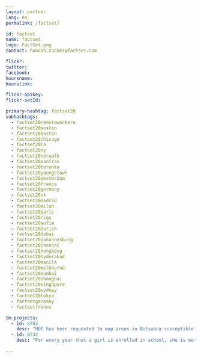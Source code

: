 ```yaml
---
layout: partner
lang: en
permalink: /factset/

id: factset
name: factset
logo: FactSet.png
contact: hannah.zucker@factset.com

flickr: 
twitter: 
facebook: 
hoursname:
hourslink:

flickr-apikey: 
flickr-setId: 

primary-hashtag: factset20
subhashtags:
  - factset20remoteworkers
  - factset20austin
  - factset20boston
  - factset20chicago
  - factset20la
  - factset20ny
  - factset20norwalk
  - factset20sanfran
  - factset20toronto
  - factset20youngstown
  - factset20amsterdam
  - factset20france
  - factset20germany
  - factset20uk
  - factset20madrid
  - factset20milan
  - factset20paris
  - factset20riga
  - factset20sofia
  - factset20zurich
  - factset20dubai
  - factset20johannesburg
  - factset20chennai
  - factset20hongkong
  - factset20hyderabad
  - factset20manila
  - factset20melbourne
  - factset20mumbai
  - factset20shanghai
  - factset20singapore
  - factset20sydney
  - factset20tokyo
  - factsetgermany
  - factsetfrance

tm-projects:
  - id: 8763
    desc: "HOT has been requested to map areas in Botswana susceptible to, or identified as impacted, by the COVID-19 outbreak. Please join our global effort to help control this disease by mapping on this project."
  - id: 8732
    desc: "For every year that a girl is enrolled in school, she is more likely to avoid early marriage and to survive childbirth. She will be less likely to suffer domestic violence, or be trafficked, and will have a higher future income. She will have a smaller, healthier family and will be 50% more likely to immunize her kids."
    
---
```


